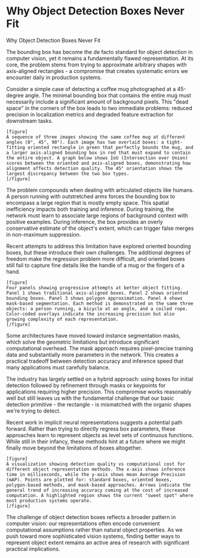# Why Object Detection Boxes Never Fit

Why Object Detection Boxes Never Fit

The bounding box has become the de facto standard for object detection in computer vision, yet it remains a fundamentally flawed representation. At its core, the problem stems from trying to approximate arbitrary shapes with axis-aligned rectangles - a compromise that creates systematic errors we encounter daily in production systems.

Consider a simple case of detecting a coffee mug photographed at a 45-degree angle. The minimal bounding box that contains the entire mug must necessarily include a significant amount of background pixels. This "dead space" in the corners of the box leads to two immediate problems: reduced precision in localization metrics and degraded feature extraction for downstream tasks.

```
[figure]
A sequence of three images showing the same coffee mug at different angles (0°, 45°, 90°). Each image has two overlaid boxes: a tight-fitting oriented rectangle in green that perfectly bounds the mug, and a larger axis-aligned bounding box in red that must expand to contain the entire object. A graph below shows IoU (Intersection over Union) scores between the oriented and axis-aligned boxes, demonstrating how alignment affects detection quality. The 45° orientation shows the largest discrepancy between the two box types.
[/figure]
```

The problem compounds when dealing with articulated objects like humans. A person running with outstretched arms forces the bounding box to encompass a large region that is mostly empty space. This spatial inefficiency impacts both training and inference. During training, the network must learn to associate large regions of background context with positive examples. During inference, the box provides an overly conservative estimate of the object's extent, which can trigger false merges in non-maximum suppression.

Recent attempts to address this limitation have explored oriented bounding boxes, but these introduce their own challenges. The additional degrees of freedom make the regression problem more difficult, and oriented boxes still fail to capture fine details like the handle of a mug or the fingers of a hand.

```
[figure]
Four panels showing progressive attempts at better object fitting. Panel 1 shows traditional axis-aligned boxes. Panel 2 shows oriented bounding boxes. Panel 3 shows polygon approximation. Panel 4 shows mask-based segmentation. Each method is demonstrated on the same three objects: a person running, a bicycle at an angle, and a coiled rope. Color-coded overlays indicate the increasing precision but also growing complexity of each representation.
[/figure]
```

Some architectures have moved toward instance segmentation masks, which solve the geometric limitations but introduce significant computational overhead. The mask approach requires pixel-precise training data and substantially more parameters in the network. This creates a practical tradeoff between detection accuracy and inference speed that many applications must carefully balance.

The industry has largely settled on a hybrid approach: using boxes for initial detection followed by refinement through masks or keypoints for applications requiring higher precision. This compromise works reasonably well but still leaves us with the fundamental challenge that our basic detection primitive - the rectangle - is mismatched with the organic shapes we're trying to detect.

Recent work in implicit neural representations suggests a potential path forward. Rather than trying to directly regress box parameters, these approaches learn to represent objects as level sets of continuous functions. While still in their infancy, these methods hint at a future where we might finally move beyond the limitations of boxes altogether.

```
[figure]
A visualization showing detection quality vs computational cost for different object representation methods. The x-axis shows inference time in milliseconds, while the y-axis shows mean Average Precision (mAP). Points are plotted for: standard boxes, oriented boxes, polygon-based methods, and mask-based approaches. Arrows indicate the general trend of increasing accuracy coming at the cost of increased computation. A highlighted region shows the current "sweet spot" where most production systems operate.
[/figure]
```

The challenge of object detection boxes reflects a broader pattern in computer vision: our representations often encode convenient computational assumptions rather than natural object properties. As we push toward more sophisticated vision systems, finding better ways to represent object extent remains an active area of research with significant practical implications.
